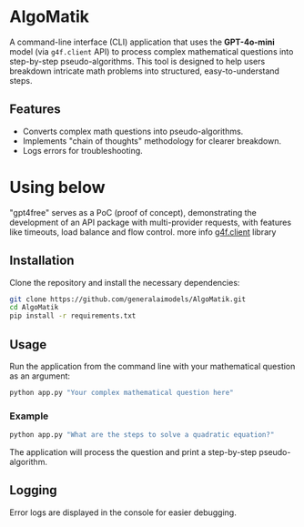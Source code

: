 
# AlgoMatik

A command-line interface (CLI) application that uses the **GPT-4o-mini** model (via `g4f.client` API) to process complex mathematical questions into step-by-step pseudo-algorithms. This tool is designed to help users breakdown intricate math problems into structured, easy-to-understand steps.

## Features
- Converts complex math questions into pseudo-algorithms.
- Implements "chain of thoughts" methodology for clearer breakdown.
- Logs errors for troubleshooting.

# Using below 
"gpt4free" serves as a PoC (proof of concept), demonstrating the development of an API package with multi-provider requests, with features like timeouts, load balance and flow control.
more  info [g4f.client](https://github.com/g4f-client) library

## Installation
Clone the repository and install the necessary dependencies:
```bash
git clone https://github.com/generalaimodels/AlgoMatik.git
cd AlgoMatik
pip install -r requirements.txt
```

## Usage
Run the application from the command line with your mathematical question as an argument:
```bash
python app.py "Your complex mathematical question here"
```

### Example
```bash
python app.py "What are the steps to solve a quadratic equation?"
```

The application will process the question and print a step-by-step pseudo-algorithm.

## Logging
Error logs are displayed in the console for easier debugging.


